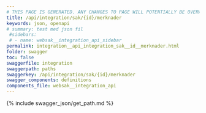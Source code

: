 ```yaml
---
# THIS PAGE IS GENERATED. ANY CHANGES TO PAGE WILL POTENTIALLY BE OVERWRITTEN.
title: /api/integration/sak/{id}/merknader
keywords: json, openapi
# summary: test med json fil
 #sidebars: 
 # - name: websak__integration_api_sidebar
permalink: integration__api_integration_sak__id__merknader.html
folder: swagger
toc: false
swaggerfile: integration
swaggerpath: paths
swaggerkey: /api/integration/sak/{id}/merknader
swagger_components: definitions
components_file: websak__integration_api
---
```

{% include swagger_json/get_path.md %}
